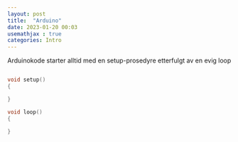 ```yaml
---
layout: post
title:  "Arduino"
date: 2023-01-20 00:03
usemathjax : true
categories: Intro
---
```


Arduinokode starter alltid med en setup-prosedyre etterfulgt av en evig loop

~~~ c

void setup()
{

}

void loop()
{

}

~~~